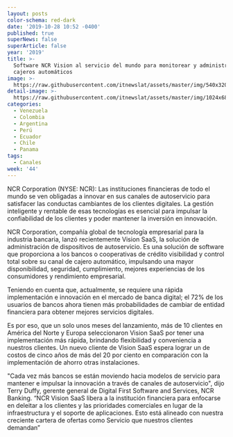 ```yaml
---
layout: posts
color-schema: red-dark
date: '2019-10-28 10:52 -0400'
published: true
superNews: false
superArticle: false
year: '2019'
title: >-
  Software NCR Vision al servicio del mundo para monitorear y administrar
  cajeros automáticos 
image: >-
  https://raw.githubusercontent.com/itnewslat/assets/master/img/540x320/NCR-Self-p.jpg
detail-image: >-
  https://raw.githubusercontent.com/itnewslat/assets/master/img/1024x680/NCR-Self-g.jpg
categories:
  - Venezuela
  - Colombia
  - Argentina
  - Perú
  - Ecuador
  - Chile
  - Panama
tags:
  - Canales
week: '44'
---
```

NCR Corporation (NYSE: NCR): Las instituciones financieras de todo el mundo se ven obligadas a innovar en sus canales de autoservicio para satisfacer las conductas cambiantes de los clientes digitales. La gestión inteligente y rentable de esas tecnologías es esencial para impulsar la confiabilidad de los clientes y poder mantener la inversión en innovación.

NCR Corporation, compañía global de tecnología empresarial para la industria bancaria, lanzó recientemente Vision SaaS, la solución de administración de dispositivos de autoservicio. Es una solución de software que proporciona a los bancos o cooperativas de crédito visibilidad y control total sobre su canal de cajero automático, impulsando una mayor disponibilidad, seguridad, cumplimiento, mejores experiencias de los consumidores y rendimiento empresarial.

Teniendo en cuenta que, actualmente, se requiere una rápida implementación e innovación en el mercado de banca digital; el 72% de los usuarios de bancos ahora tienen más probabilidades de cambiar de entidad financiera para obtener mejores servicios digitales.

Es por eso, que un solo unos meses del lanzamiento, más de 10 clientes en América del Norte y Europa seleccionaron Vision SaaS por tener una implementación más rápida, brindando flexibilidad y conveniencia a nuestros clientes. Un nuevo cliente de Vision SaaS espera lograr un de costos de cinco años de más del 20 por ciento en comparación con la implementación de ahorro otras instalaciones.

"Cada vez más bancos se están moviendo hacia modelos de servicio para mantener e impulsar la innovación a través de canales de autoservicio", dijo Terry Duffy, gerente general de Digital First Software and Services, NCR Banking. “NCR Vision SaaS libera a la institución financiera para enfocarse en deleitar a los clientes y las prioridades comerciales en lugar de la infraestructura y el soporte de aplicaciones. Esto está alineado con nuestra creciente cartera de ofertas como Servicio que nuestros clientes demandan”